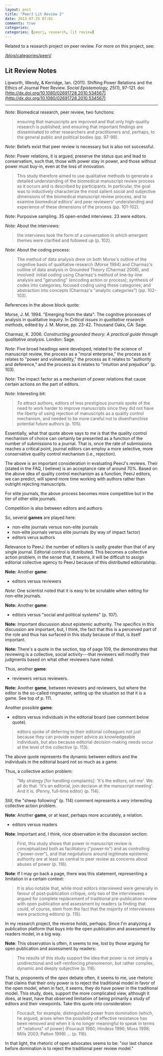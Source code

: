 ```yaml
---
layout: post
title: "PeerJ Lit Review 2"
date: 2013-07-25 07:01
comments: true
categories: 
categories: [peerj, research, lit review]
---
```


Related to a research project on peer review. For more on this
project, see:

[/blog/categories/peerj/](/blog/categories/peerj/)

## Lit Review Notes

Lipworth, Wendy, &amp; Kerridge, Ian. (2011). Shifting Power
Relations and the Ethics of Journal Peer Review. *Social
Epistemology, 25*(1), 97-121.
doi:[http://dx.doi.org/10.1080/02691728.2010.534567](http://dx.doi.org/10.1080/02691728.2010.534567)

---

*Note*: Biomedical research, peer review, two functions:

> ensuring that manuscripts are improved and that only
> high-quality research is published; and ensuring that important
> findings are disseminated to other researchers and practitioners
> and, perhaps, to the general public and political bodies (pp.
> 97-98).

*Note*: Beliefs exist that peer review is necessary but is also
not successful.

*Note*: Power relations, it is argued, preserve the status quo and
lead to conservatism, such that, those with power stay in power,
and those without power must buy-in, even at the loss of
innovation.

> This study therefore aimed to use qualitative methods to
> generate a detailed understanding of the biomedical manuscript
> review process as it occurs and is described by participants. In
> particular, the goal was to inductively characterize the most
> salient social and subjective dimensions of the biomedical
> manuscript review process, and to examine biomedical editors'
> and peer reviewers' understanding and experience of these
> dimensions of the process (pp. 101-102).

*Note*: Purposive sampling. 35 open-ended interviews. 23 were
editors.

*Note*: About the interviews:

> the interviews took the form of a conversation in which emergent
> themes were clarified and followed up (p. 102).

*Note*: About the coding process:

> The method of data analysis drew on both Morse's outline of the
> cognitive basis of qualitative research (Morse 1994) and
> Charmaz's outline of data analysis in Grounded Theory (Charmaz
> 2006), and involved: initial coding using Charmaz's method of
> line-by-line analysis and "gerunding" (encoding action or
> process); synthesis of codes into categories; focused coding
> using these categories; and abstraction into concepts (Charmaz's
> "analytic categories") (pp. 102-103).

References in the above block quote:

Morse, J. M. 1994. "Emerging from the data": The cognitive
processes of analysis in qualitative inquiry. In *Critical issues
in qualitative research methods*, edited by J. M. Morse, pp.
23-42. Thousand Oaks, CA: Sage.

Charmaz, K. 2006. *Constructing grounded theory: A practical guide
through qualitative analysis*. London: Sage.

*Note*: Five broad headings were developed, related to the science
of manuscript review, the process as a "moral enterprise," the
process as it relates to "power and vulnerability," the process as
it relates to "authority and deference," and the process as it
relates to "intuition and prejudice" (p. 103).

*Note*: The impact factor as a mechanism of power relations that
cause certain actions on the part of editors.

*Note*: Interesting bit:

> To attract authors, editors of less prestigious journals spoke
> of the need to work harder to improve manuscripts since they did
> not have the liberty of using rejection of manuscripts as a
> quality control mechanism, and needed to be more careful not to
> disenfranchise potential future authors (p. 105).

Essentially, what that quote above says to me is that the quality
control mechanism of choice can certainly be presented as a
function of the number of submissions to a journal. That is, once
the rate of submissions reaches a critical point, journal editors
can employ a more selective, more conservative quality control
mechanism (i.e., rejection).

The above is an important consideration in evaluating PeerJ's
reviews. Their (stated in the FAQ, I believe) is an acceptance
rate of around 70%. Based on the above idea of quality control
mechanism as a function, PeerJ editors, we can predict, will spend
more time working with authors rather than outright rejecting
manuscripts.

For elite journals, the above process becomes more competitive but
in the tier of other elite journals.

Competition is also between editors and authors.

So, several **games** are played here:

- non-elite journals versus non-elite journals
- non-elite journals versus elite journals (by way of impact
  factor)
- editors verus authors

Relevance to PeerJ: the number of editors is vastly greater than
that of any single journal. Editorial control is distributed. This
becomes a collective action problem, in the sense that, it seems,
it will be difficult to assign editorial collective agency to
PeerJ because of this distributed editorialship.

**Note:** Another **game**:

- editors versus reviewers

*Note*: One scientist noted that it is easy to be scrutable when
editing for non-elite journals.

**Note:** Another **game**:

- editors versus "social and political systems" (p. 107).

**Note:** Important discussion about epistemic authority. The
specifics in this discussion are important, but, I think, the fact
that this is a perceived part of the role and thus has surfaced in
this study because of that, is itself important.

**Note:** There's a quote in the section, top of page 109, the
demonstrates that reviewing is a collective, social
activity---that reviewers will modify their judgments based on
what other reviewers have noted.

Thus, another **game**:

- reviewers versus reviewers.

**Note:** Another **game**, between reviewers and reviewers, but
where the editor is the so-called ringmaster, setting up the
situation so that it is a game. See top of p. 111.

Another possible **game**:

- editors versus individuals in the editorial board (see comment
  below quote).

> editors spoke of deferring to their editorial colleagues not
> just because they can provide expert advice as knowledgeable
> individuals, but also because editorial decision-making needs
> occur at the level of the collective (p. 113).

The above quote represents the dynamic between editors and the
individuals in the editorial board not so much as a game.

Thus, a collective action problem:

> "My strategy [for handling complaints]: 'It's the editors, not
> me'. We all do that. 'It's an editorial, join decision at the
> manuscript meeting'. And it is. (Penny, full-time editor) (p.
> 114).

Still, the "sheep following" (p. 114) comment represents a very
interesting collective action problem.

**Note**: Another **game**, or at least, perhaps more accurately,
a relation.

- editors versus readers

**Note**: Important and, I think, nice observation in the
discussion section:

> First, this study shows that power in manuscript review is
> conceptualized both as facilitatory ("power-to") and as
> controlling ("power-over"), and that negotiations around
> legitimate epistemic authority are at least as central to peer
> review as concerns about abuses of power (p. 116).

**Note**: If I may go back a page, there was this statement,
representing a limitation in a certain context:

> It is also notable that, while most editors interviewed were
> generally in favour of post-publication critique, only two of
> the interviewees argued for complete replacement of traditional
> pre-publication review with open publication and assessment by
> readers (a finding that could, of course, stem from the fact
> that the majority of interviewees were practicing editors) (p.
> 115).

In my research project, the reverse holds, perhaps. Since I'm
analyzing a publication platform that buys into the open
publication and assessment by readers model, in a big way.

**Note**: This observation is often, it seems to me, lost by those
arguing for open publication and assessment by readers:

> The results of this study support the idea that power is not
> simply a unidirectional and self-reinforcing phenomenon, but
> rather complex, dynamic and deeply subjective (p. 116).

That is, proponents of the *open* debate often, it seems to me,
use rhetoric that claims that their only power is to reject the
traditional model in favor of the open model, when in fact, it
seems, they do have power in the traditional model. This study,
does, support the more complicated view, although it does, at
least, have that observed limitation of being primarily a study of
editors and their viewpoints. Take this quote into consideration:

> Foucault, for example, distinguished power from domination
> (which, he argued, arises when the possibility of effective
> resistance has been removed and when it is no longer meaningful
> to speak in terms of "relations" of power) (Foucault 1980;
> Hindess 1996; Moss 1998; Mills 2003; Patton 1998) ... (p. 116).

In that light, the rhetoric of open advocates seems to be: "our
last chance before domination is to reject the traditional peer
review model."
